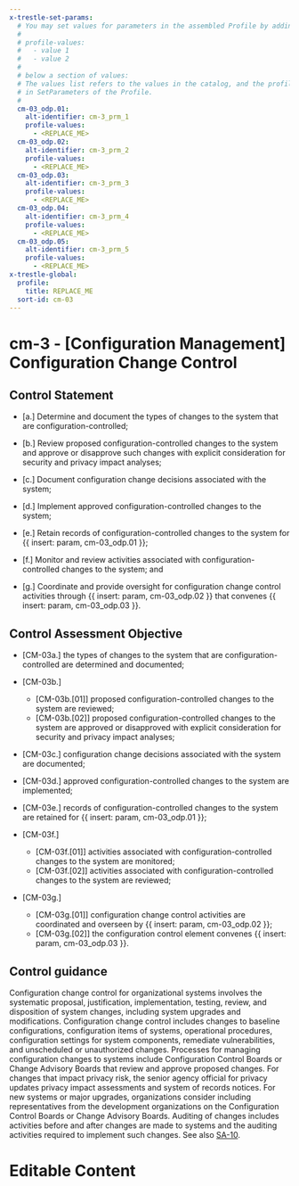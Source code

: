 ```yaml
---
x-trestle-set-params:
  # You may set values for parameters in the assembled Profile by adding
  #
  # profile-values:
  #   - value 1
  #   - value 2
  #
  # below a section of values:
  # The values list refers to the values in the catalog, and the profile-values represent values
  # in SetParameters of the Profile.
  #
  cm-03_odp.01:
    alt-identifier: cm-3_prm_1
    profile-values:
      - <REPLACE_ME>
  cm-03_odp.02:
    alt-identifier: cm-3_prm_2
    profile-values:
      - <REPLACE_ME>
  cm-03_odp.03:
    alt-identifier: cm-3_prm_3
    profile-values:
      - <REPLACE_ME>
  cm-03_odp.04:
    alt-identifier: cm-3_prm_4
    profile-values:
      - <REPLACE_ME>
  cm-03_odp.05:
    alt-identifier: cm-3_prm_5
    profile-values:
      - <REPLACE_ME>
x-trestle-global:
  profile:
    title: REPLACE_ME
  sort-id: cm-03
---
```


# cm-3 - \[Configuration Management\] Configuration Change Control

## Control Statement

- \[a.\] Determine and document the types of changes to the system that are configuration-controlled;

- \[b.\] Review proposed configuration-controlled changes to the system and approve or disapprove such changes with explicit consideration for security and privacy impact analyses;

- \[c.\] Document configuration change decisions associated with the system;

- \[d.\] Implement approved configuration-controlled changes to the system;

- \[e.\] Retain records of configuration-controlled changes to the system for {{ insert: param, cm-03_odp.01 }};

- \[f.\] Monitor and review activities associated with configuration-controlled changes to the system; and

- \[g.\] Coordinate and provide oversight for configuration change control activities through {{ insert: param, cm-03_odp.02 }} that convenes {{ insert: param, cm-03_odp.03 }}.

## Control Assessment Objective

- \[CM-03a.\] the types of changes to the system that are configuration-controlled are determined and documented;

- \[CM-03b.\]

  - \[CM-03b.[01]\] proposed configuration-controlled changes to the system are reviewed;
  - \[CM-03b.[02]\] proposed configuration-controlled changes to the system are approved or disapproved with explicit consideration for security and privacy impact analyses;

- \[CM-03c.\] configuration change decisions associated with the system are documented;

- \[CM-03d.\] approved configuration-controlled changes to the system are implemented;

- \[CM-03e.\] records of configuration-controlled changes to the system are retained for {{ insert: param, cm-03_odp.01 }};

- \[CM-03f.\]

  - \[CM-03f.[01]\] activities associated with configuration-controlled changes to the system are monitored;
  - \[CM-03f.[02]\] activities associated with configuration-controlled changes to the system are reviewed;

- \[CM-03g.\]

  - \[CM-03g.[01]\] configuration change control activities are coordinated and overseen by {{ insert: param, cm-03_odp.02 }};
  - \[CM-03g.[02]\] the configuration control element convenes {{ insert: param, cm-03_odp.03 }}.

## Control guidance

Configuration change control for organizational systems involves the systematic proposal, justification, implementation, testing, review, and disposition of system changes, including system upgrades and modifications. Configuration change control includes changes to baseline configurations, configuration items of systems, operational procedures, configuration settings for system components, remediate vulnerabilities, and unscheduled or unauthorized changes. Processes for managing configuration changes to systems include Configuration Control Boards or Change Advisory Boards that review and approve proposed changes. For changes that impact privacy risk, the senior agency official for privacy updates privacy impact assessments and system of records notices. For new systems or major upgrades, organizations consider including representatives from the development organizations on the Configuration Control Boards or Change Advisory Boards. Auditing of changes includes activities before and after changes are made to systems and the auditing activities required to implement such changes. See also [SA-10](#sa-10).

# Editable Content

<!-- Make additions and edits below -->
<!-- The above represents the contents of the control as received by the profile, prior to additions. -->
<!-- If the profile makes additions to the control, they will appear below. -->
<!-- The above markdown may not be edited but you may edit the content below, and/or introduce new additions to be made by the profile. -->
<!-- If there is a yaml header at the top, parameter values may be edited. Use --set-parameters to incorporate the changes during assembly. -->
<!-- The content here will then replace what is in the profile for this control, after running profile-assemble. -->
<!-- The current profile has no added parts for this control, but you may add new ones here. -->
<!-- Each addition must have a heading either of the form ## Control my_addition_name -->
<!-- or ## Part a. (where the a. refers to one of the control statement labels.) -->
<!-- "## Control" parts are new parts added after the statement part. -->
<!-- "## Part" parts are new parts added into the top-level statement part with that label. -->
<!-- Subparts may be added with nested hash levels of the form ### My Subpart Name -->
<!-- underneath the parent ## Control or ## Part being added -->
<!-- See https://ibm.github.io/compliance-trestle/tutorials/ssp_profile_catalog_authoring/ssp_profile_catalog_authoring for guidance. -->
